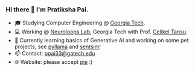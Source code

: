 ### Hi there 👋 I'm Pratiksha Pai. 
- 🎓 Studying Computer Engineering @ [Georgia Tech](https://www.gatech.edu/).
- 💻 Working @ [Neuroloops Lab](https://neuroloops.psych.gatech.edu/), Georgia Tech with Prof. [Celikel Tansu](https://www.centerfordecisionscience.nl/tansu-celikel). 
- 🌱 Currently learning basics of Generative AI and working on some pet projects, see [pyllama](https://github.com/pratikshapi/pyllama) and [sentsim](https://github.com/pratikshapi/sentsim)!
- 📫 Contact: ppai33@gatech.edu
- 🌐 Website: please accept [pie](https://pratikshapi.github.io/) :)
